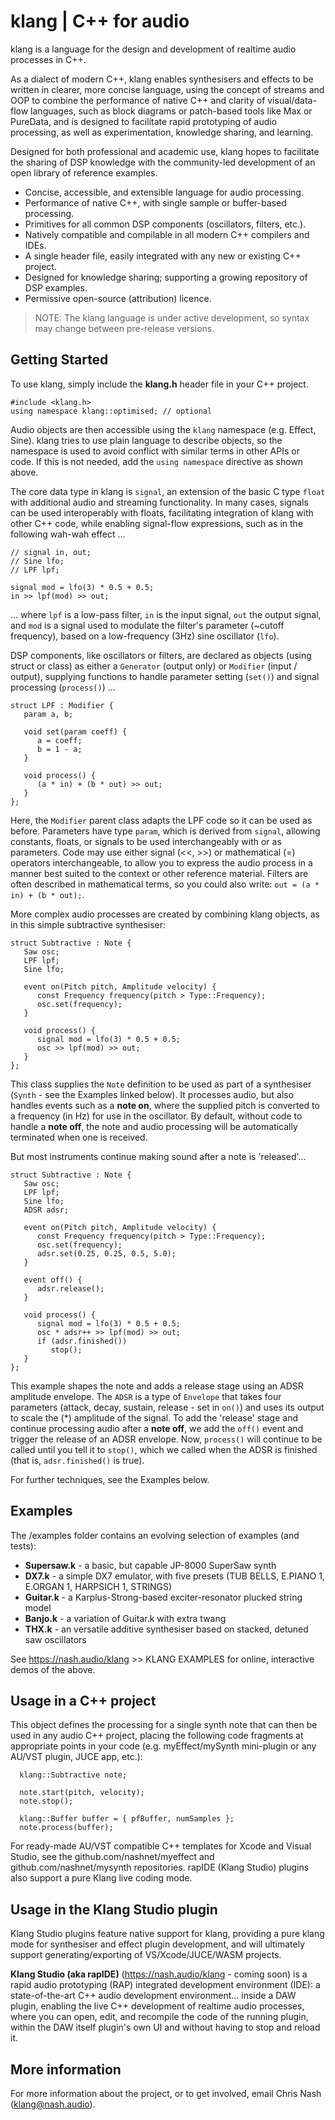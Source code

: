 # klang | C++ for audio

klang is a language for the design and development of realtime audio processes in C++.

As a dialect of modern C++, klang enables synthesisers and effects to be written in clearer, more concise language, using the concept of streams and OOP to combine the performance of native C++ and clarity of visual/data-flow languages, such as block diagrams or patch-based tools like Max or PureData, and is designed to facilitate rapid prototyping of audio processing, as well as experimentation, knowledge sharing, and learning.

Designed for both professional and academic use, klang hopes to facilitate the sharing of DSP knowledge with the community-led development of an open library of reference examples.

- Concise, accessible, and extensible language for audio processing.
- Performance of native C++, with single sample or buffer-based processing.
- Primitives for all common DSP components (oscillators, filters, etc.).
- Natively compatible and compilable in all modern C++ compilers and IDEs.
- A single header file, easily integrated with any new or existing C++ project.
- Designed for knowledge sharing; supporting a growing repository of DSP examples.
- Permissive open-source (attribution) licence.

>
> NOTE: The klang language is under active development, so syntax may change between pre-release versions.
>

## Getting Started

To use klang, simply include the **klang.h** header file in your C++ project. 

    #include <klang.h>
    using namespace klang::optimised; // optional

Audio objects are then accessible using the <code>klang</code> namespace (e.g. Effect, Sine). klang tries to use plain language to describe objects, so the namespace is used to avoid conflict with similar terms in other APIs or code. If this is not needed, add the <code>using namespace</code> directive as shown above.

The core data type in klang is <code>signal</code>, an extension of the basic C type <code>float</code> with additional audio and streaming functionality. In many cases, signals can be used interoperably with floats, facilitating integration of klang with other C++ code, while enabling signal-flow expressions, such as in the following wah-wah effect ...

```
// signal in, out;
// Sine lfo;
// LPF lpf;

signal mod = lfo(3) * 0.5 + 0.5;
in >> lpf(mod) >> out;
```

... where <code>lpf</code> is a low-pass filter, <code>in</code> is the input signal, <code>out</code> the output signal, and <code>mod</code> is a signal used to modulate the filter's parameter (~cutoff frequency), based on a low-frequency (3Hz) sine oscillator (<code>lfo</code>).

DSP components, like oscillators or filters, are declared as objects (using struct or class) as either a <code>Generator</code> (output only) or <code>Modifier</code> (input / output), supplying functions to handle parameter setting (<code>set()</code>) and signal processing (<code>process()</code>) ...

```
struct LPF : Modifier {
   param a, b;

   void set(param coeff) {
      a = coeff;
      b = 1 - a;
   }

   void process() {
      (a * in) + (b * out) >> out;
   }
};
```
Here, the <code>Modifier</code> parent class adapts the LPF code so it can be used as before. Parameters have type <code>param</code>, which is derived from <code>signal</code>, allowing constants, floats, or signals to be used interchangeably with or as parameters. Code may use either signal (<<, >>) or mathematical (=) operators interchangeable, to allow you to express the audio process in a manner best suited to the context or other reference material. Filters are often described in mathematical terms, so you could also write: `out = (a * in) + (b * out);`.

More complex audio processes are created by combining klang objects, as in this simple subtractive synthesiser:

```
struct Subtractive : Note {
   Saw osc;
   LPF lpf;
   Sine lfo;

   event on(Pitch pitch, Amplitude velocity) {
      const Frequency frequency(pitch > Type::Frequency);
      osc.set(frequency);
   }
	 
   void process() {
      signal mod = lfo(3) * 0.5 + 0.5;
	  osc >> lpf(mod) >> out;     
   }
};
```

This class supplies the <code>Note</code> definition to be used as part of a synthesiser (<code>Synth</code> - see the Examples linked below). It processes audio, but also handles events such as a **note on**, where the supplied pitch is converted to a frequency (in Hz) for use in the oscillator. By default, without code to handle a **note off**, the note and audio processing will be automatically terminated when one is received. 

But most instruments continue making sound after a note is 'released'...

```
struct Subtractive : Note {
   Saw osc;
   LPF lpf;
   Sine lfo;
   ADSR adsr;

   event on(Pitch pitch, Amplitude velocity) {
      const Frequency frequency(pitch > Type::Frequency);
      osc.set(frequency);
      adsr.set(0.25, 0.25, 0.5, 5.0);
   }
	 
   event off() {
      adsr.release();
   }
	 
   void process() {
      signal mod = lfo(3) * 0.5 + 0.5;
	  osc * adsr++ >> lpf(mod) >> out;     
	  if (adsr.finished())
         stop();
   }
};
```

This example shapes the note and adds a release stage using an ADSR amplitude envelope. The <code>ADSR</code> is a type of <code>Envelope</code> that takes four parameters (attack, decay, sustain, release - set in <code>on()</code>) and uses its output to scale the (\*) amplitude of the signal. To add the 'release' stage and continue processing audio after a **note off**, we add the <code>off()</code> event and trigger the release of an ADSR envelope. Now, <code>process()</code> will continue to be called until you tell it to <code>stop()</code>, which we called when the ADSR is finished (that is, <code>adsr.finished()</code> is true).

For further techniques, see the Examples below.

## Examples

The /examples folder contains an evolving selection of examples (and tests):

- **Supersaw.k** - a basic, but capable JP-8000 SuperSaw synth
- **DX7.k** - a simple DX7 emulator, with five presets (TUB BELLS, E.PIANO 1, E.ORGAN 1, HARPSICH 1, STRINGS)
- **Guitar.k** - a Karplus-Strong-based exciter-resonator plucked string model
- **Banjo.k** - a variation of Guitar.k with extra twang
- **THX.k** - an versatile additive synthesiser based on stacked, detuned saw oscillators

See https://nash.audio/klang >> KLANG EXAMPLES for online, interactive demos of the above.

## Usage in a C++ project

This object defines the processing for a single synth note that can then be used in any audio C++ project, placing the following code fragments at appropriate points in your code (e.g. myEffect/mySynth mini-plugin or any AU/VST plugin, JUCE app, etc.):

```
  klang::Subtractive note;
 
  note.start(pitch, velocity); 
  note.stop();
  
  klang::Buffer buffer = { pfBuffer, numSamples };
  note.process(buffer);
```
For ready-made AU/VST compatible C++ templates for Xcode and Visual Studio, see the github.com/nashnet/myeffect and github.com/nashnet/mysynth repositories.
rapIDE (Klang Studio) plugins also support a pure Klang live coding mode.

## Usage in the **Klang Studio** plugin

Klang Studio plugins feature native support for klang, providing a pure klang mode for synthesiser and effect plugin development, and will ultimately support generating/exporting of VS/Xcode/JUCE/WASM projects.

**Klang Studio (aka rapIDE)** (https://nash.audio/klang - coming soon) is a rapid audio prototyping (RAP) integrated development environment (IDE): a state-of-the-art C++ audio development environment... inside a DAW plugin, enabling the live C++ development of realtime audio processes, where you can open, edit, and recompile the code of the running plugin, within the DAW itself plugin's own UI and without having to stop and reload it. 

## More information

For more information about the project, or to get involved, email Chris Nash (klang@nash.audio).
